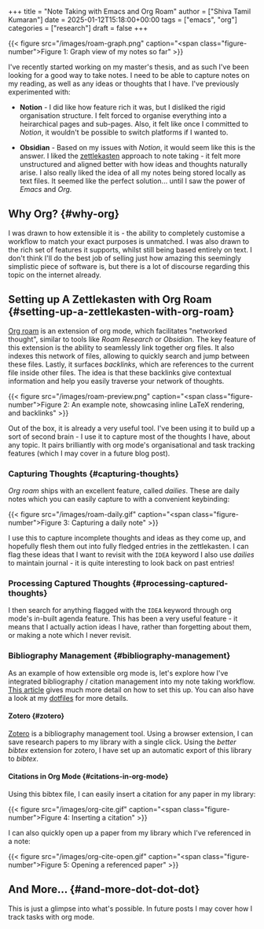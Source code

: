 +++
title = "Note Taking with Emacs and Org Roam"
author = ["Shiva Tamil Kumaran"]
date = 2025-01-12T15:18:00+00:00
tags = ["emacs", "org"]
categories = ["research"]
draft = false
+++

<a id="figure--roam-graph"></a>

{{< figure src="/images/roam-graph.png" caption="<span class=\"figure-number\">Figure 1: </span>Graph view of my notes so far" >}}

I've recently started working on my master's thesis, and as such I've been looking for a
good way to take notes. I need to be able to capture notes on my reading, as well as any
ideas or thoughts that I have. I've previously experimented with:

-   **Notion** - I did like how feature rich it was, but I disliked the rigid organisation
    structure. I felt forced to organise everything into a heirarchical pages and sub-pages.
    Also, it felt like once I committed to _Notion_, it wouldn't be possible to switch
    platforms if I wanted to.

-   **Obsidian** - Based on my issues with _Notion_, it would seem like this is the answer.
    I liked the [zettlekasten](https://zettelkasten.de/introduction/) approach to note taking - it felt more unstructured
    and aligned better with how ideas and thoughts naturally arise. I also really liked the
    idea of all my notes being stored locally as text files. It seemed like the perfect
    solution... until I saw the power of _Emacs_ and _Org._


## Why Org? {#why-org}

I was drawn to how extensible it is - the ability to completely customise a workflow to match
your exact purposes is unmatched. I was also drawn to the rich set of features it supports, whilst
still being based entirely on text. I don't think I'll do the best job of selling
just how amazing this seemingly simplistic piece of software is, but there is a lot of discourse
regarding this topic on the internet already.


## Setting up A Zettlekasten with Org Roam {#setting-up-a-zettlekasten-with-org-roam}

[Org roam](https://www.orgroam.com) is an extension of org mode, which facilitates "networked thought", similar to tools like
_Roam Research_ or _Obsidian._ The key feature of this extension is the ability to seamlessly link
together org files. It also indexes this network of files, allowing to quickly search and jump
between these files. Lastly, it surfaces _backlinks_, which are references
to the current file inside other files. The idea is that these backlinks give contextual
information and help you easily traverse your network of thoughts.

<a id="figure--roam-preview"></a>

{{< figure src="/images/roam-preview.png" caption="<span class=\"figure-number\">Figure 2: </span>An example note, showcasing inline LaTeX rendering, and backlinks" >}}

Out of the box, it is already a very useful tool. I've been using it to build up a sort of
second brain - I use it to capture most of the thoughts I have, about any topic.
It pairs brilliantly with org mode's organisational and task tracking features (which I may cover
in a future blog post).


### Capturing Thoughts {#capturing-thoughts}

_Org roam_ ships with an excellent feature, called _dailies_. These are daily notes which you can
easily capture to with a convenient keybinding:

<a id="figure--roam-daily"></a>

{{< figure src="/images/roam-daily.gif" caption="<span class=\"figure-number\">Figure 3: </span>Capturing a daily note" >}}

I use this to capture incomplete thoughts and ideas as they come up, and hopefully flesh them out into
fully fledged entries in the zettlekasten. I can flag these ideas that I want to revisit with the `IDEA` keyword
I also use _dailies_ to maintain journal - it is quite interesting to look back on past entries!


### Processing Captured Thoughts {#processing-captured-thoughts}

I then search for anything flagged with the `IDEA` keyword through org mode's in-built agenda feature.
This has been a very useful feature - it means that I actually action ideas I have, rather than forgetting
about them, or making a note which I never revisit.


### Bibliography Management {#bibliography-management}

As an example of how extensible org mode is, let's explore how I've integrated
bibliography / citation management into my note taking workflow.
[This article](https://www.riccardopinosio.com/blog/posts/zotero_notes_article) gives much more detail on how to set this up. You can also have a look at
my [dotfiles](https://github.com/shiva-tk/dots) for more details.


#### Zotero {#zotero}

[Zotero](https://www.zotero.org) is a bibliography management tool. Using a browser extension, I can save research papers
to my library with a single click. Using the _better bibtex_ extension for zotero, I have set up
an automatic export of this library to _bibtex_.


#### Citations in Org Mode {#citations-in-org-mode}

Using this bibtex file, I can easily insert a citation for any paper in my library:

<a id="figure--org-cite-insert"></a>

{{< figure src="/images/org-cite.gif" caption="<span class=\"figure-number\">Figure 4: </span>Inserting a citation" >}}

I can also quickly open up a paper from my library which I've referenced in a note:

<a id="figure--org-cite-open"></a>

{{< figure src="/images/org-cite-open.gif" caption="<span class=\"figure-number\">Figure 5: </span>Opening a referenced paper" >}}


## And More... {#and-more-dot-dot-dot}

This is just a glimpse into what's possible. In future posts I may cover how I track tasks
with org mode.
